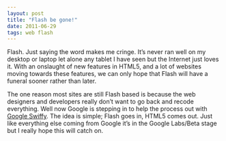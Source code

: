 ```yaml
---
layout: post
title: "Flash be gone!"
date: 2011-06-29
tags: web flash
---
```


Flash. Just saying the word makes me cringe. It’s never ran well on my desktop or laptop let alone any tablet I have seen but the Internet just loves it. With an onslaught of new features in HTML5, and a lot of websites moving towards these features, we can only hope that Flash will have a funeral sooner rather than later.

The one reason most sites are still Flash based is because the web designers and developers really don’t want to go back and recode everything. Well now Google is stepping in to help the process out with [Google Swiffy](https://developers.google.com/swiffy). The idea is simple; Flash goes in, HTML5 comes out. Just like everything else coming from Google it’s in the Google Labs/Beta stage but I really hope this will catch on.
